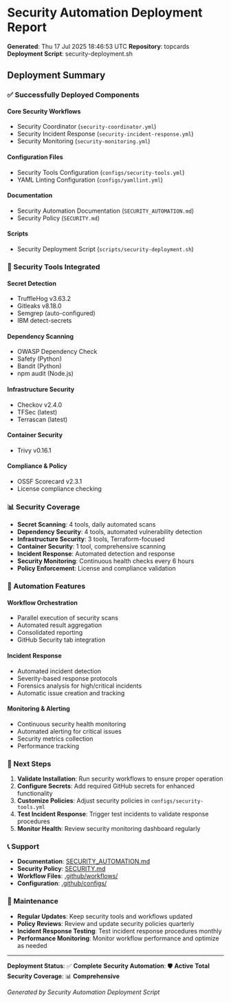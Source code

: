 # Security Automation Deployment Report

**Generated**: Thu 17 Jul 2025 18:46:53 UTC
**Repository**: topcards
**Deployment Script**: security-deployment.sh

## Deployment Summary

### ✅ Successfully Deployed Components

#### Core Security Workflows
- Security Coordinator (`security-coordinator.yml`)
- Security Incident Response (`security-incident-response.yml`)
- Security Monitoring (`security-monitoring.yml`)

#### Configuration Files
- Security Tools Configuration (`configs/security-tools.yml`)
- YAML Linting Configuration (`configs/yamllint.yml`)

#### Documentation
- Security Automation Documentation (`SECURITY_AUTOMATION.md`)
- Security Policy (`SECURITY.md`)

#### Scripts
- Security Deployment Script (`scripts/security-deployment.sh`)

### 🔧 Security Tools Integrated

#### Secret Detection
- TruffleHog v3.63.2
- Gitleaks v8.18.0
- Semgrep (auto-configured)
- IBM detect-secrets

#### Dependency Scanning
- OWASP Dependency Check
- Safety (Python)
- Bandit (Python)
- npm audit (Node.js)

#### Infrastructure Security
- Checkov v2.4.0
- TFSec (latest)
- Terrascan (latest)

#### Container Security
- Trivy v0.16.1

#### Compliance & Policy
- OSSF Scorecard v2.3.1
- License compliance checking

### 📊 Security Coverage

- **Secret Scanning**: 4 tools, daily automated scans
- **Dependency Security**: 4 tools, automated vulnerability detection
- **Infrastructure Security**: 3 tools, Terraform-focused
- **Container Security**: 1 tool, comprehensive scanning
- **Incident Response**: Automated detection and response
- **Security Monitoring**: Continuous health checks every 6 hours
- **Policy Enforcement**: License and compliance validation

### 🚀 Automation Features

#### Workflow Orchestration
- Parallel execution of security scans
- Automated result aggregation
- Consolidated reporting
- GitHub Security tab integration

#### Incident Response
- Automated incident detection
- Severity-based response protocols
- Forensics analysis for high/critical incidents
- Automatic issue creation and tracking

#### Monitoring & Alerting
- Continuous security health monitoring
- Automated alerting for critical issues
- Security metrics collection
- Performance tracking

### 🎯 Next Steps

1. **Validate Installation**: Run security workflows to ensure proper operation
2. **Configure Secrets**: Add required GitHub secrets for enhanced functionality
3. **Customize Policies**: Adjust security policies in `configs/security-tools.yml`
4. **Test Incident Response**: Trigger test incidents to validate response procedures
5. **Monitor Health**: Review security monitoring dashboard regularly

### 📞 Support

- **Documentation**: [SECURITY_AUTOMATION.md](SECURITY_AUTOMATION.md)
- **Security Policy**: [SECURITY.md](../SECURITY.md)
- **Workflow Files**: [.github/workflows/](.github/workflows/)
- **Configuration**: [.github/configs/](.github/configs/)

### 🔄 Maintenance

- **Regular Updates**: Keep security tools and workflows updated
- **Policy Reviews**: Review and update security policies quarterly
- **Incident Response Testing**: Test incident response procedures monthly
- **Performance Monitoring**: Monitor workflow performance and optimize as needed

---

**Deployment Status**: ✅ **Complete**
**Security Automation**: 🛡️ **Active**
**Total Security Coverage**: 📊 **Comprehensive**

*Generated by Security Automation Deployment Script*
